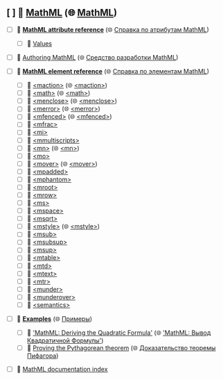 ## [ ] 📂 __[MathML](https://github.com/mdn/content/blob/main/files/en-us/web/mathml/index.html)__ (🌐 [MathML](https://github.com/mdn/translated-content/blob/main/files/ru/web/mathml/index.html))
   - [ ] 📂 __[MathML attribute reference](https://github.com/mdn/content/blob/main/files/en-us/web/mathml/attribute/index.html)__ (🌐 [Справка по атрибутам MathML](https://github.com/mdn/translated-content/blob/main/files/ru/web/mathml/attribute/index.html))
     - [ ] 📄 [Values](https://github.com/mdn/content/blob/main/files/en-us/web/mathml/attribute/values/index.html)
   - [ ] 📄 [Authoring MathML](https://github.com/mdn/content/blob/main/files/en-us/web/mathml/authoring/index.html) (🌐 [Средство разработки MathML](https://github.com/mdn/translated-content/blob/main/files/ru/web/mathml/authoring/index.html))
   - [ ] 📂 __[MathML element reference](https://github.com/mdn/content/blob/main/files/en-us/web/mathml/element/index.html)__ (🌐 [Справка по элементам MathML](https://github.com/mdn/translated-content/blob/main/files/ru/web/mathml/element/index.html))
     - [ ] 📄 [<maction\>](https://github.com/mdn/content/blob/main/files/en-us/web/mathml/element/maction/index.html) (🌐 [<maction\>](https://github.com/mdn/translated-content/blob/main/files/ru/web/mathml/element/maction/index.html))
     - [ ] 📄 [<math\>](https://github.com/mdn/content/blob/main/files/en-us/web/mathml/element/math/index.html) (🌐 [<math\>](https://github.com/mdn/translated-content/blob/main/files/ru/web/mathml/element/math/index.html))
     - [ ] 📄 [<menclose\>](https://github.com/mdn/content/blob/main/files/en-us/web/mathml/element/menclose/index.html) (🌐 [<menclose\>](https://github.com/mdn/translated-content/blob/main/files/ru/web/mathml/element/menclose/index.html))
     - [ ] 📄 [<merror\>](https://github.com/mdn/content/blob/main/files/en-us/web/mathml/element/merror/index.html) (🌐 [<merror\>](https://github.com/mdn/translated-content/blob/main/files/ru/web/mathml/element/merror/index.html))
     - [ ] 📄 [<mfenced\>](https://github.com/mdn/content/blob/main/files/en-us/web/mathml/element/mfenced/index.html) (🌐 [<mfenced\>](https://github.com/mdn/translated-content/blob/main/files/ru/web/mathml/element/mfenced/index.html))
     - [ ] 📄 [<mfrac\>](https://github.com/mdn/content/blob/main/files/en-us/web/mathml/element/mfrac/index.html)
     - [ ] 📄 [<mi\>](https://github.com/mdn/content/blob/main/files/en-us/web/mathml/element/mi/index.html)
     - [ ] 📄 [<mmultiscripts\>](https://github.com/mdn/content/blob/main/files/en-us/web/mathml/element/mmultiscripts/index.html)
     - [ ] 📄 [<mn\>](https://github.com/mdn/content/blob/main/files/en-us/web/mathml/element/mn/index.html) (🌐 [<mn\>](https://github.com/mdn/translated-content/blob/main/files/ru/web/mathml/element/mn/index.html))
     - [ ] 📄 [<mo\>](https://github.com/mdn/content/blob/main/files/en-us/web/mathml/element/mo/index.html)
     - [ ] 📄 [<mover\>](https://github.com/mdn/content/blob/main/files/en-us/web/mathml/element/mover/index.html) (🌐 [<mover\>](https://github.com/mdn/translated-content/blob/main/files/ru/web/mathml/element/mover/index.html))
     - [ ] 📄 [<mpadded\>](https://github.com/mdn/content/blob/main/files/en-us/web/mathml/element/mpadded/index.html)
     - [ ] 📄 [<mphantom\>](https://github.com/mdn/content/blob/main/files/en-us/web/mathml/element/mphantom/index.html)
     - [ ] 📄 [<mroot\>](https://github.com/mdn/content/blob/main/files/en-us/web/mathml/element/mroot/index.html)
     - [ ] 📄 [<mrow\>](https://github.com/mdn/content/blob/main/files/en-us/web/mathml/element/mrow/index.html)
     - [ ] 📄 [<ms\>](https://github.com/mdn/content/blob/main/files/en-us/web/mathml/element/ms/index.html)
     - [ ] 📄 [<mspace\>](https://github.com/mdn/content/blob/main/files/en-us/web/mathml/element/mspace/index.html)
     - [ ] 📄 [<msqrt\>](https://github.com/mdn/content/blob/main/files/en-us/web/mathml/element/msqrt/index.html)
     - [ ] 📄 [<mstyle\>](https://github.com/mdn/content/blob/main/files/en-us/web/mathml/element/mstyle/index.html) (🌐 [<mstyle\>](https://github.com/mdn/translated-content/blob/main/files/ru/web/mathml/element/mstyle/index.html))
     - [ ] 📄 [<msub\>](https://github.com/mdn/content/blob/main/files/en-us/web/mathml/element/msub/index.html)
     - [ ] 📄 [<msubsup\>](https://github.com/mdn/content/blob/main/files/en-us/web/mathml/element/msubsup/index.html)
     - [ ] 📄 [<msup\>](https://github.com/mdn/content/blob/main/files/en-us/web/mathml/element/msup/index.html)
     - [ ] 📄 [<mtable\>](https://github.com/mdn/content/blob/main/files/en-us/web/mathml/element/mtable/index.html)
     - [ ] 📄 [<mtd\>](https://github.com/mdn/content/blob/main/files/en-us/web/mathml/element/mtd/index.html)
     - [ ] 📄 [<mtext\>](https://github.com/mdn/content/blob/main/files/en-us/web/mathml/element/mtext/index.html)
     - [ ] 📄 [<mtr\>](https://github.com/mdn/content/blob/main/files/en-us/web/mathml/element/mtr/index.html)
     - [ ] 📄 [<munder\>](https://github.com/mdn/content/blob/main/files/en-us/web/mathml/element/munder/index.html)
     - [ ] 📄 [<munderover\>](https://github.com/mdn/content/blob/main/files/en-us/web/mathml/element/munderover/index.html)
     - [ ] 📄 [<semantics\>](https://github.com/mdn/content/blob/main/files/en-us/web/mathml/element/semantics/index.html)
   - [ ] 📂 __[Examples](https://github.com/mdn/content/blob/main/files/en-us/web/mathml/examples/index.html)__ (🌐 [Примеры](https://github.com/mdn/translated-content/blob/main/files/ru/web/mathml/examples/index.html))
     - [ ] 📄 ['MathML: Deriving the Quadratic Formula'](https://github.com/mdn/content/blob/main/files/en-us/web/mathml/examples/deriving_the_quadratic_formula/index.html) (🌐 ['MathML: Вывод Квадратичной Формулы'](https://github.com/mdn/translated-content/blob/main/files/ru/web/mathml/examples/deriving_the_quadratic_formula/index.html))
     - [ ] 📄 [Proving the Pythagorean theorem](https://github.com/mdn/content/blob/main/files/en-us/web/mathml/examples/mathml_pythagorean_theorem/index.html) (🌐 [Доказательство теоремы Пифагора](https://github.com/mdn/translated-content/blob/main/files/ru/web/mathml/examples/mathml_pythagorean_theorem/index.html))
   - [ ] 📄 [MathML documentation index](https://github.com/mdn/content/blob/main/files/en-us/web/mathml/index/index.html)

